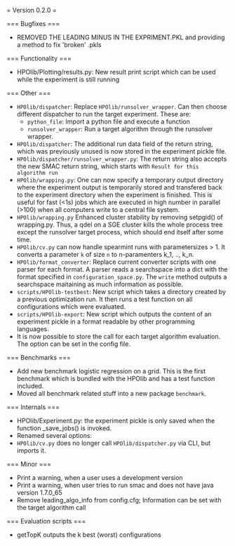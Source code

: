 = Version 0.2.0 =

=== Bugfixes ===
+ REMOVED THE LEADING MINUS IN THE EXPRIMENT.PKL and providing a method to fix 'broken' .pkls

=== Functionality ===

* HPOlib/Plotting/results.py: New result print script which can be used while the experiment is still running

=== Other ===

* `HPOlib/dispatcher`: Replace `HPOlib/runsolver_wrapper`. Can then choose
    different dispatcher to run the target experiment. These are:
    * `python_file`: Import a python file and execute a function
    * `runsolver_wrapper`: Run a target algorithm through the runsolver wrapper.
* `HPOlib/dispatcher`: The additional run data field of the return string,
    which was previously unused is now stored in the experiment pickle file.
* `HPOlib/dispatcher/runsolver_wrapper.py`: The return string also accepts the
 new SMAC return string, which starts with `Result for this algorithm run`
* `HPOlib/wrapping.py`: One can now specify a temporary output directory where
    the experiment output is temporarily stored and transfered back to the
    experiment directory when the experiment is finished. This is useful for
    fast (<1s) jobs which are executed in high number in parallel (>100) when
    all computers write to a central file system.
* `HPOlib/wrapping.py` Enhanced cluster stability by removing setpgid() of
    wrapping.py. Thus, a qdel on a SGE cluster kills the whole process tree
    except the runsolver target process, which should end itself after some time.
* `HPOlib/cv.py` can now handle spearmint runs with parametersizes > 1.
    It converts a parameter `k` of size `n` to n-paramenters k_1, .., k_n.
* `HPOlib/format_converter`: Replace current converter scripts with one parser
    for each format. A parser reads a searchspace into a dict with the format
    specified in `configuration_space.py`. The `write` method outputs a
    searchspace maitaining as much information as possible.
* `scripts/HPOlib-testbest`: New script which takes a directory created by a
    previous optimization run. It then runs a test function on all
    configurations which were evaluated.
* `scripts/HPOlib-export`: New script which outputs the content of an
    experiment pickle in a format readable by other programming languages.
* It is now possible to store the call for each target algorithm evaluation.
    The option can be set in the config file.

=== Benchmarks ===

* Add new benchmark logistic regression on a grid. This is the first
    benchmark which is bundled with the HPOlib and has a test function included.
* Moved all benchmark related stuff into a new package `benchmark`.

=== Internals ===

* HPOlib/Experiment.py: the experiment pickle is only saved when the function _save_jobs() is invoked.
* Renamed several options:
* `HPOlib/cv.py` does no longer call `HPOlib/dispatcher.py` via CLI,
    but imports it.

=== Minor ===
* Print a warning, when a user uses a development version
* Print a warning, when user tries to run smac and does not have java version 1.7.0_65
* Remove leading_algo_info from config.cfg; Information can be set with the target algorithm call

=== Evaluation scripts ===
* getTopK outputs the k best (worst) configurations
